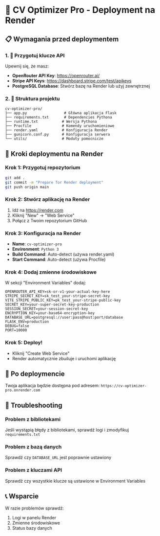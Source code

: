 
# 🚀 CV Optimizer Pro - Deployment na Render

## 📋 Wymagania przed deploymentem

### 1. 🔑 Przygotuj klucze API

Upewnij się, że masz:
- **OpenRouter API Key**: https://openrouter.ai/
- **Stripe API Keys**: https://dashboard.stripe.com/test/apikeys
- **PostgreSQL Database**: Stwórz bazę na Render lub użyj zewnętrznej

### 2. 📁 Struktura projektu

```
cv-optimizer-pro/
├── app.py                 # Główna aplikacja Flask
├── requirements.txt       # Dependencies Pythona
├── runtime.txt           # Wersja Pythona
├── Procfile              # Komendy uruchomieniowe
├── render.yaml           # Konfiguracja Render
├── gunicorn.conf.py      # Konfiguracja serwera
└── utils/                # Moduły pomocnicze
```

## 🚀 Kroki deploymentu na Render

### Krok 1: Przygotuj repozytorium
```bash
git add .
git commit -m "Prepare for Render deployment"
git push origin main
```

### Krok 2: Stwórz aplikację na Render
1. Idź na https://render.com
2. Kliknij "New" → "Web Service"
3. Połącz z Twoim repozytorium GitHub

### Krok 3: Konfiguracja na Render
- **Name**: `cv-optimizer-pro`
- **Environment**: `Python 3`
- **Build Command**: Auto-detect (używa render.yaml)
- **Start Command**: Auto-detect (używa Procfile)

### Krok 4: Dodaj zmienne środowiskowe

W sekcji "Environment Variables" dodaj:

```
OPENROUTER_API_KEY=sk-or-v1-your-actual-key-here
STRIPE_SECRET_KEY=sk_test_your-stripe-secret-key
VITE_STRIPE_PUBLIC_KEY=pk_test_your-stripe-public-key
SECRET_KEY=your-super-secret-key-production
SESSION_SECRET=your-session-secret-key
ENCRYPTION_KEY=your-base64-encryption-key
DATABASE_URL=postgresql://user:pass@host:port/database
FLASK_ENV=production
DEBUG=false
PORT=10000
```

### Krok 5: Deploy!
- Kliknij "Create Web Service"
- Render automatycznie zbuiluje i uruchomi aplikację

## 🔗 Po deploymencie

Twoja aplikacja będzie dostępna pod adresem:
`https://cv-optimizer-pro.onrender.com`

## 🐛 Troubleshooting

### Problem z bibliotekami
Jeśli wystąpią błędy z bibliotekami, sprawdź logi i zmodyfikuj `requirements.txt`

### Problem z bazą danych
Sprawdź czy `DATABASE_URL` jest poprawnie ustawiony

### Problem z kluczami API
Sprawdź czy wszystkie klucze są ustawione w Environment Variables

## 📞 Wsparcie

W razie problemów sprawdź:
1. Logi w panelu Render
2. Zmienne środowiskowe
3. Status bazy danych
